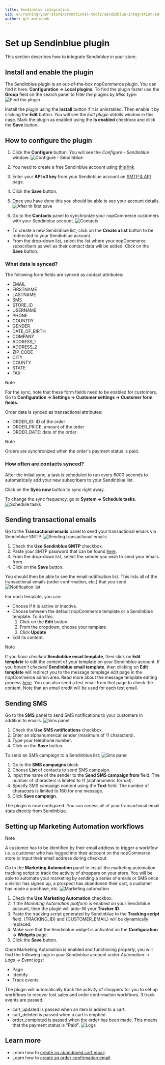 ```yaml
---
title: Sendinblue integration
uid: en/running-your-store/promotional-tools/sendinblue-integration/set-up-sendinblue-plugin
author: git.mariannk
---
```


# Set up Sendinblue plugin

This section describes how to integrate Sendinblue in your store.

## Install and enable the plugin

The Sendinblue plugin is an out-of-the-box nopCommerce plugin. You can find it here: **Configuration → Local plugins**. To find the plugin faster use the **Group** field on the search panel to filter the plugins by *Misc* type:
![Find the plugin](_static/set-up-sendinblue-plugin/plugin-list.jpg)

Install the plugin using the **Install** button if it is uninstalled. Then enable it by clicking the **Edit** button. You will see the *Edit plugin details* window in this case. Mark the plugin as enabled using the **Is enabled** checkbox and click the **Save** button.

## How to configure the plugin

1. Click the **Configure** button. You will see the *Configure - Sendinblue* window:
![Configure - Sendinblue](_static/set-up-sendinblue-plugin/configure-window.jpg)

1. You need to create a free Sendinblue account using [this link](https://app.sendinblue.com/account/login/?tap_a=30591-fb13f0&tap_s=840216-5153c7).

1. Enter your **API v3 key** from your Sendinblue account on [SMTP & API](https://account.sendinblue.com/advanced/api/?tap_a=30591-fb13f0&tap_s=840216-5153c7) page.

1. Click the **Save** button.

1. Once you have done this you should be able to see your account details.
![After th first save](_static/set-up-sendinblue-plugin/general-panel.jpg)

1. Go to the **Contacts** panel to synchronize your nopCommerce customers with your Sendinblue account.
![Contacts](_static/set-up-sendinblue-plugin/contacts-panel.jpg)

* To create a new Sendinblue list, click on the **Create a list** button to be redirected to your Sendinblue account.
* From the drop-down list, select the list where your nopCommerce subscribers as well as their contact data will be added. Click on the **Save** button.

### What data is synced?

The following form fields are synced as contact attributes:
* EMAIL
* FIRSTNAME
* LASTNAME
* SMS
* STORE_ID
* USERNAME
* PHONE
* COUNTRY
* GENDER
* DATE_OF_BIRTH
* COMPANY
* ADDRESS_1
* ADDRESS_2
* ZIP_CODE
* CITY
* COUNTY
* STATE
* FAX

> [!NOTE]
>
> For the sync, note that these form fields need to be enabled for customers. Go to **Configuration → Settings → Customer settings → Customer form fields**.

Order data is synced as transactional attributes:
* ORDER_ID: ID of the order
* ORDER_PRICE: amount of the order
* ORDER_DATE: date of the order

> [!NOTE]
>
> Orders are synchronized when the order's payment status is paid.

### How often are contacts synced?

After the initial sync, a task is scheduled to run every 6000 seconds to automatically add your new subscribers to your Sendinblue list.

Click on the **Sync now** button to sync right away.

To change the sync frequency, go to **System → Schedule tasks**.
![Schedule tasks](_static/set-up-sendinblue-plugin/configure-task.jpg)

## Sending transactional emails

Go to the **Transactional emails** panel to send your transactional emails via Sendinblue SMTP.
![Sending transactional emails](_static/set-up-sendinblue-plugin/email-panel.jpg)

1. Check the **Use Sendinblue SMTP** checkbox.
1. Paste your SMTP password that can be found [here](https://account.sendinblue.com/advanced/api?tap_a=30591-fb13f0&tap_s=840216-5153c7).
1. From the drop-down list, select the sender you wish to send your emails from.
1. Click on the **Save** button.

You should then be able to see the email notification list. This lists all of the transactional emails (order confirmation, etc.) that you send.
![Notification list](_static/set-up-sendinblue-plugin/email-list.jpg)

For each template, you can:
* Choose if it is active or inactive.
* Choose between the default nopCommerce template or a Sendinblue template. To do this:
	1. Click on the **Edit** button
	1. From the dropdown, choose your template
	1. Click **Update**
* Edit its content.

> [!NOTE]
>
> If you *have checked* **Sendinblue email template**, then click on **Edit template** to edit the content of your template on your Sendinblue account. 
If you *haven't checked* **Sendinblue email template**, then clicking on **Edit template** will redirect you to the message templage edit page in the nopCommerce admin area. Read more about the message template editing process [here](xref:en/running-your-store/content-management/message-templates). You can also send a test email from that page to check the content. Note that an email credit will be used for each test email.

## Sending SMS

Go to the **SMS** panel to send SMS notifications to your customers in addition to emails.
![Sms panel](_static/set-up-sendinblue-plugin/sms-panel.jpg)

1. Check the **Use SMS notifications** checkbox.
1. Enter an alphanumerical sender (maximum of 11 characters).
1. Type your telephone number.
1. Click on the **Save** button.

To send an SMS campaign to a Sendinblue list:
![Sms panel](_static/set-up-sendinblue-plugin/sma-campaigns.jpg)

1. Go to the **SMS campaigns** block.
1. Choose **List** of contacts to send SMS campaign.
1. Input the name of the sender to the **Send SMS campaign from** field. The number of characters is limited to 11 (alphanumeric format).
1. Specify SMS campaign content using the **Text** field. The number of characters is limited to 160 for one message.
1. Click **Save campaign**.

The plugin is now configured. You can access all of your transactional email stats directly from Sendinblue.

## Setting up Marketing Automation workflows

> [!NOTE]
>
> A customer has to be identified by their email address to trigger a workflow i.e. a customer who has logged into their account on the nopCommerce store or input their email address during checkout.

Go to the **Marketing Automation** panel to install the marketing automation tracking script to track the activity of shoppers on your store. You will be able to automate your marketing by sending a series of emails or SMS once a visitor has signed up, a prospect has abandoned their cart, a customer has made a purchase, etc.
![Marketing automation](_static/set-up-sendinblue-plugin/marketing-automation.jpg)

1. Check the **Use Marketing Automation** checkbox.
1. If the *Marketing Automation platform* is enabled on your Sendinblue account, then the plugin will auto-fill your **Tracker ID**.
1. Paste the tracking script generated by Sendinblue to the **Tracking script** field. {TRACKING_ID} and {CUSTOMER_EMAIL} will be dynamically replaced.
1. Make sure that the Sendinblue widget is activated on the **Configuration → Widgets** page.
1. Click the **Save** button.

Once Marketing Automation is enabled and functioning properly, you will find the following logs in your Sendinblue account under *Automation → Logs → Event logs*:

* Page
* Identify
* Track events

The plugin will automatically track the activity of shoppers for you to set up workflows to recover lost sales and order confirmation workflows. 3 track events are passed:

* cart_updated is passed when an item is added to a cart.
* cart_deleted is passed when a cart is emptied.
* order_completed is passed when the order has been made. This means that the payment status is "Paid".
![Logs](_static/set-up-sendinblue-plugin/logs.png)

## Learn more

* Learn how to [create an abandoned cart email](xref:en/running-your-store/promotional-tools/sendinblue-integration/recover-abandoned-carts).
* Learn how to [create an order confirmation email](xref:en/running-your-store/promotional-tools/sendinblue-integration/send-an-order-confirmation-email).
